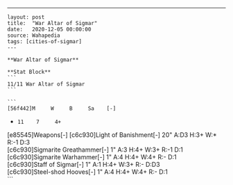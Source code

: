 ---
    layout: post
    title:  "War Altar of Sigmar"
    date:   2020-12-05 00:00:00
    source: Wahapedia
    tags: [cities-of-sigmar]
    ---
    
    **War Altar of Sigmar**
    
    **Stat Block**
    ```
    11/11 War Altar of Sigmar
    ```
    
    ```
    [56f442]M     W     B     Sa    [-]
*     11    7     4+    
[e85545]Weapons[-]
[c6c930]Light of Banishment[-]
20"    A:D3   H:3+   W:*    R:-1   D:3   
[c6c930]Sigmarite Greathammer[-]
1"     A:3    H:4+   W:3+   R:-1   D:1   
[c6c930]Sigmarite Warhammer[-]
1"     A:4    H:4+   W:4+   R:-    D:1   
[c6c930]Staff of Sigmar[-]
1"     A:1    H:4+   W:3+   R:-    D:D3  
[c6c930]Steel-shod Hooves[-]
1"     A:4    H:4+   W:4+   R:-    D:1   
    ```
    
    
    